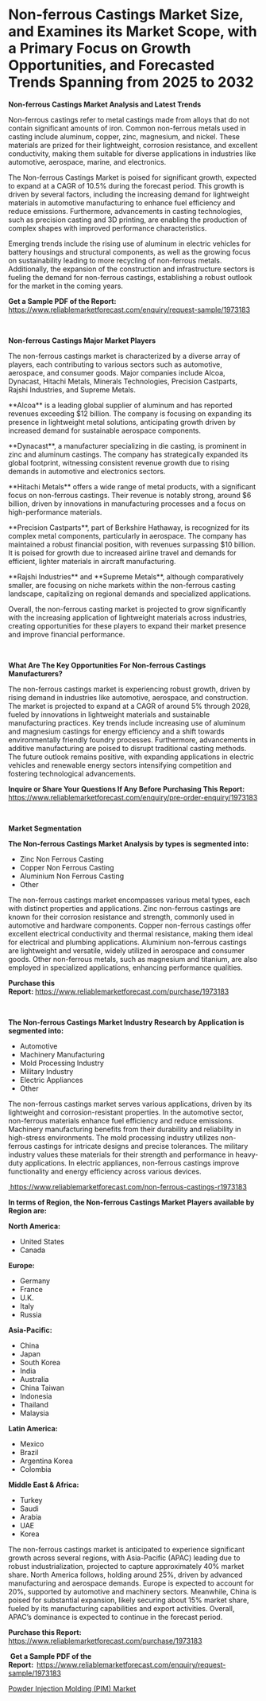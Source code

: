<p><h1>Non-ferrous Castings Market Size, and Examines its Market Scope, with a Primary Focus on Growth Opportunities, and Forecasted Trends Spanning from 2025 to 2032</h1></p><p><strong>Non-ferrous Castings Market Analysis and Latest Trends</strong></p>
<p><p>Non-ferrous castings refer to metal castings made from alloys that do not contain significant amounts of iron. Common non-ferrous metals used in casting include aluminum, copper, zinc, magnesium, and nickel. These materials are prized for their lightweight, corrosion resistance, and excellent conductivity, making them suitable for diverse applications in industries like automotive, aerospace, marine, and electronics.</p><p>The Non-ferrous Castings Market is poised for significant growth, expected to expand at a CAGR of 10.5% during the forecast period. This growth is driven by several factors, including the increasing demand for lightweight materials in automotive manufacturing to enhance fuel efficiency and reduce emissions. Furthermore, advancements in casting technologies, such as precision casting and 3D printing, are enabling the production of complex shapes with improved performance characteristics.</p><p>Emerging trends include the rising use of aluminum in electric vehicles for battery housings and structural components, as well as the growing focus on sustainability leading to more recycling of non-ferrous metals. Additionally, the expansion of the construction and infrastructure sectors is fueling the demand for non-ferrous castings, establishing a robust outlook for the market in the coming years.</p></p>
<p><strong>Get a Sample PDF of the Report:&nbsp;</strong> <a href="https://www.reliablemarketforecast.com/enquiry/request-sample/1973183?utm_campaign=1169&utm_medium=2&utm_source=Github&utm_content=ia&utm_term=04022025&utm_id=non-ferrous-castings">https://www.reliablemarketforecast.com/enquiry/request-sample/1973183</a></p>
<p>&nbsp;</p>
<p><strong>Non-ferrous Castings Major Market Players</strong></p>
<p><p>The non-ferrous castings market is characterized by a diverse array of players, each contributing to various sectors such as automotive, aerospace, and consumer goods. Major companies include Alcoa, Dynacast, Hitachi Metals, Minerals Technologies, Precision Castparts, Rajshi Industries, and Supreme Metals.</p><p>**Alcoa** is a leading global supplier of aluminum and has reported revenues exceeding $12 billion. The company is focusing on expanding its presence in lightweight metal solutions, anticipating growth driven by increased demand for sustainable aerospace components.</p><p>**Dynacast**, a manufacturer specializing in die casting, is prominent in zinc and aluminum castings. The company has strategically expanded its global footprint, witnessing consistent revenue growth due to rising demands in automotive and electronics sectors. </p><p>**Hitachi Metals** offers a wide range of metal products, with a significant focus on non-ferrous castings. Their revenue is notably strong, around $6 billion, driven by innovations in manufacturing processes and a focus on high-performance materials.</p><p>**Precision Castparts**, part of Berkshire Hathaway, is recognized for its complex metal components, particularly in aerospace. The company has maintained a robust financial position, with revenues surpassing $10 billion. It is poised for growth due to increased airline travel and demands for efficient, lighter materials in aircraft manufacturing.</p><p>**Rajshi Industries** and **Supreme Metals**, although comparatively smaller, are focusing on niche markets within the non-ferrous casting landscape, capitalizing on regional demands and specialized applications.</p><p>Overall, the non-ferrous casting market is projected to grow significantly with the increasing application of lightweight materials across industries, creating opportunities for these players to expand their market presence and improve financial performance.</p></p>
<p>&nbsp;</p>
<p><strong>What Are The Key Opportunities For Non-ferrous Castings Manufacturers?</strong></p>
<p><p>The non-ferrous castings market is experiencing robust growth, driven by rising demand in industries like automotive, aerospace, and construction. The market is projected to expand at a CAGR of around 5% through 2028, fueled by innovations in lightweight materials and sustainable manufacturing practices. Key trends include increasing use of aluminum and magnesium castings for energy efficiency and a shift towards environmentally friendly foundry processes. Furthermore, advancements in additive manufacturing are poised to disrupt traditional casting methods. The future outlook remains positive, with expanding applications in electric vehicles and renewable energy sectors intensifying competition and fostering technological advancements.</p></p>
<p><strong>Inquire or Share Your Questions If Any Before Purchasing This Report:</strong> <a href="https://www.reliablemarketforecast.com/enquiry/pre-order-enquiry/1973183?utm_campaign=1169&utm_medium=2&utm_source=Github&utm_content=ia&utm_term=04022025&utm_id=non-ferrous-castings">https://www.reliablemarketforecast.com/enquiry/pre-order-enquiry/1973183</a></p>
<p>&nbsp;</p>
<p><strong>Market Segmentation</strong></p>
<p><strong>The Non-ferrous Castings Market Analysis by types is segmented into:</strong></p>
<p><ul><li>Zinc Non Ferrous Casting</li><li>Copper Non Ferrous Casting</li><li>Aluminium Non Ferrous Casting</li><li>Other</li></ul></p>
<p><p>The non-ferrous castings market encompasses various metal types, each with distinct properties and applications. Zinc non-ferrous castings are known for their corrosion resistance and strength, commonly used in automotive and hardware components. Copper non-ferrous castings offer excellent electrical conductivity and thermal resistance, making them ideal for electrical and plumbing applications. Aluminium non-ferrous castings are lightweight and versatile, widely utilized in aerospace and consumer goods. Other non-ferrous metals, such as magnesium and titanium, are also employed in specialized applications, enhancing performance qualities.</p></p>
<p><strong>Purchase this Report:&nbsp;</strong><a href="https://www.reliablemarketforecast.com/purchase/1973183?utm_campaign=1169&utm_medium=2&utm_source=Github&utm_content=ia&utm_term=04022025&utm_id=non-ferrous-castings">https://www.reliablemarketforecast.com/purchase/1973183</a></p>
<p>&nbsp;</p>
<p><strong>The Non-ferrous Castings Market Industry Research by Application is segmented into:</strong></p>
<p><ul><li>Automotive</li><li>Machinery Manufacturing</li><li>Mold Processing Industry</li><li>Military Industry</li><li>Electric Appliances</li><li>Other</li></ul></p>
<p><p>The non-ferrous castings market serves various applications, driven by its lightweight and corrosion-resistant properties. In the automotive sector, non-ferrous materials enhance fuel efficiency and reduce emissions. Machinery manufacturing benefits from their durability and reliability in high-stress environments. The mold processing industry utilizes non-ferrous castings for intricate designs and precise tolerances. The military industry values these materials for their strength and performance in heavy-duty applications. In electric appliances, non-ferrous castings improve functionality and energy efficiency across various devices.</p></p>
<p><a href="https://www.reliablemarketforecast.com/non-ferrous-castings-r1973183?utm_campaign=1169&utm_medium=2&utm_source=Github&utm_content=ia&utm_term=04022025&utm_id=non-ferrous-castings">&nbsp;https://www.reliablemarketforecast.com/non-ferrous-castings-r1973183</a></p>
<p><strong>In terms of Region, the Non-ferrous Castings Market Players available by Region are:</strong></p>
<p>
    <p> <strong> North America: </strong>
        <ul>
            <li>United States</li>
            <li>Canada</li>
        </ul>
        </p> 
    <p> <strong> Europe: </strong>
        <ul>
            <li>Germany</li>
            <li>France</li>
            <li>U.K.</li>
            <li>Italy</li>
            <li>Russia</li>
        </ul>
        </p> 
    <p> <strong> Asia-Pacific: </strong>
        <ul>
            <li>China</li>
            <li>Japan</li>
            <li>South Korea</li>
            <li>India</li>
            <li>Australia</li>
            <li>China Taiwan</li>
            <li>Indonesia</li>
            <li>Thailand</li>
            <li>Malaysia</li>
        </ul>
        </p> 
    <p> <strong> Latin America: </strong>
        <ul>
            <li>Mexico</li>
            <li>Brazil</li>
            <li>Argentina Korea</li>
            <li>Colombia</li>
        </ul>
        </p> 
    <p> <strong> Middle East & Africa: </strong>
        <ul>
            <li>Turkey</li>
            <li>Saudi</li>
            <li>Arabia</li>
            <li>UAE</li>
            <li>Korea</li>
        </ul>
    </p>
    </p>
<p><p>The non-ferrous castings market is anticipated to experience significant growth across several regions, with Asia-Pacific (APAC) leading due to robust industrialization, projected to capture approximately 40% market share. North America follows, holding around 25%, driven by advanced manufacturing and aerospace demands. Europe is expected to account for 20%, supported by automotive and machinery sectors. Meanwhile, China is poised for substantial expansion, likely securing about 15% market share, fueled by its manufacturing capabilities and export activities. Overall, APAC’s dominance is expected to continue in the forecast period.</p></p>
<p><strong>Purchase this Report: </strong><a href="https://www.reliablemarketforecast.com/purchase/1973183?utm_campaign=1169&utm_medium=2&utm_source=Github&utm_content=ia&utm_term=04022025&utm_id=non-ferrous-castings">https://www.reliablemarketforecast.com/purchase/1973183</a></p>
<p>&nbsp;<strong>Get a Sample PDF of the Report:&nbsp;&nbsp;</strong><a href="https://www.reliablemarketforecast.com/enquiry/request-sample/1973183?utm_campaign=1169&utm_medium=2&utm_source=Github&utm_content=ia&utm_term=04022025&utm_id=non-ferrous-castings">https://www.reliablemarketforecast.com/enquiry/request-sample/1973183</a></p>
<p><strong></strong></p>
<p><p><a href="https://github.com/pizolina/Market-Research-Report-List-6/blob/main/powder-injection-molding-pim-market.md?utm_campaign=1169&utm_medium=2&utm_source=Github&utm_content=ia&utm_term=04022025&utm_id=non-ferrous-castings">Powder Injection Molding (PIM) Market</a></p></p>